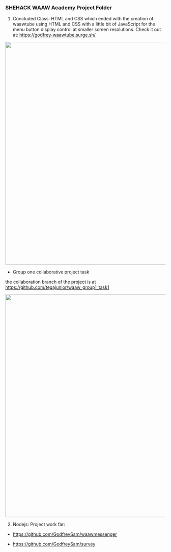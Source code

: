 ### SHEHACK WAAW Academy Project Folder

1. Concluded Class: HTML and CSS which ended with the creation of waawtube using HTML and CSS with a little bit of JavaScript for the menu button display control at smaller screen resolutions.
Check it out at: https://godfrey-waawtube.surge.sh/

<img src="https://github.com/GodfreySam/SHEHACK-WAAW/blob/main/waawtube/WAAWTube.gif" width="700">

- Group one collaborative project task

the collaboration branch of the project is at 
https://github.com/tegajunior/waaw_group1_task1

<img src="https://github.com/GodfreySam/SHEHACK-WAAW/blob/main/Waaw-Group1-project1.gif" width="700">

2. Nodejs:
Project work far:
- https://github.com/GodfreySam/waawmessenger

- https://github.com/GodfreySam/survey